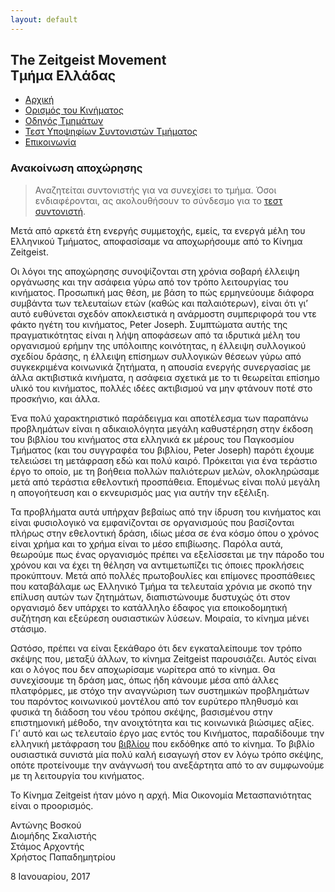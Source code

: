 ```yaml
---
layout: default
---
```


## The Zeitgeist Movement <br/> Τμήμα Ελλάδας

<ul class="menu">
<li><a href="/" class="active">Αρχική</a></li>
<li><a href="/tzmdefined">Ορισμός του Κινήματος</a></li>
<li><a href="/guide">Οδηγός Τμημάτων</a></li>
<li><a href="/coordinator">Τεστ Υποψηφίων Συντονιστών Τμήματος</a></li>
<li><a href="/contact">Επικοινωνία</a></li>
</ul>

### Ανακοίνωση αποχώρησης

> Αναζητείται συντονιστής για να συνεχίσει το τμήμα. Όσοι ενδιαφέρονται, ας ακολουθήσουν το σύνδεσμο για το [τεστ συντονιστή](/coordinator).

Μετά από αρκετά έτη ενεργής συμμετοχής, εμείς, τα ενεργά μέλη του Ελληνικού Τμήματος, αποφασίσαμε να αποχωρήσουμε από το Κίνημα Zeitgeist.

Οι λόγοι της αποχώρησης συνοψίζονται στη χρόνια σοβαρή έλλειψη οργάνωσης και την ασάφεια γύρω από τον τρόπο λειτουργίας του κινήματος. Προσωπική μας θέση, με βάση το πώς ερμηνεύουμε διάφορα συμβάντα των τελευταίων ετών (καθώς και παλαιότερων), είναι ότι γι’ αυτό ευθύνεται σχεδόν αποκλειστικά η ανάρμοστη συμπεριφορά του ντε φάκτο ηγέτη του κινήματος, Peter Joseph. Συμπτώματα αυτής της πραγματικότητας είναι η λήψη αποφάσεων από τα ιδρυτικά μέλη του οργανισμού ερήμην της υπόλοιπης κοινότητας, η έλλειψη συλλογικού σχεδίου δράσης, η έλλειψη επίσημων συλλογικών θέσεων γύρω από συγκεκριμένα κοινωνικά ζητήματα, η απουσία ενεργής συνεργασίας με άλλα ακτιβιστικά κινήματα, η ασάφεια σχετικά με το τι θεωρείται επίσημο υλικό του κινήματος, πολλές ιδέες ακτιβισμού να μην φτάνουν ποτέ στο προσκήνιο, και άλλα.

Ένα πολύ χαρακτηριστικό παράδειγμα και αποτέλεσμα των παραπάνω προβλημάτων είναι η αδικαιολόγητα μεγάλη καθυστέρηση στην έκδοση του βιβλίου του κινήματος στα ελληνικά εκ μέρους του Παγκοσμίου Τμήματος (και του συγγραφέα του βιβλίου, Peter Joseph) παρότι έχουμε τελειώσει τη μετάφραση εδώ και πολύ καιρό. Πρόκειται για ένα τεράστιο έργο το οποίο, με τη βοήθεια πολλών παλιότερων μελών, ολοκληρώσαμε μετά από τεράστια εθελοντική προσπάθεια. Επομένως είναι πολύ μεγάλη η απογοήτευση και ο εκνευρισμός μας για αυτήν την εξέλιξη.

Τα προβλήματα αυτά υπήρχαν βεβαίως από την ίδρυση του κινήματος και είναι φυσιολογικό να εμφανίζονται σε οργανισμούς που βασίζονται πλήρως στην εθελοντική δράση, ιδίως μέσα σε ένα κόσμο όπου ο χρόνος είναι χρήμα και το χρήμα είναι το μέσο επιβίωσης. Παρόλα αυτά, θεωρούμε πως ένας οργανισμός πρέπει να εξελίσσεται με την πάροδο του χρόνου και να έχει τη θέληση να αντιμετωπίζει τις όποιες προκλήσεις προκύπτουν. Μετά από πολλές πρωτοβουλίες και επίμονες προσπάθειες που καταβάλαμε ως Ελληνικό Τμήμα τα τελευταία χρόνια με σκοπό την επίλυση αυτών των ζητημάτων, διαπιστώνουμε δυστυχώς ότι στον οργανισμό δεν υπάρχει το κατάλληλο έδαφος για εποικοδομητική συζήτηση και εξεύρεση ουσιαστικών λύσεων. Μοιραία, το κίνημα μένει στάσιμο.

Ωστόσο, πρέπει να είναι ξεκάθαρο ότι δεν εγκαταλείπουμε τον τρόπο σκέψης που, μεταξύ άλλων, το κίνημα Zeitgeist παρουσιάζει. Αυτός είναι και ο λόγος που δεν αποχωρίσαμε νωρίτερα από το κίνημα. Θα συνεχίσουμε τη δράση μας, όπως ήδη κάνουμε μέσα από άλλες πλατφόρμες, με στόχο την αναγνώριση των συστημικών προβλημάτων του παρόντος κοινωνικού μοντέλου από τον ευρύτερο πληθυσμό και φυσικά τη διάδοση του νέου τρόπου σκέψης, βασισμένου στην επιστημονική μέθοδο, την ανοιχτότητα και τις κοινωνικά βιώσιμες αξίες. Γι’ αυτό και ως τελευταίο έργο μας εντός του Κινήματος, παραδίδουμε την ελληνική μετάφραση του [βιβλίου](/tzmdefined) που εκδόθηκε από το κίνημα. Το βιβλίο ουσιαστικά συνιστά μία πολύ καλή εισαγωγή στον εν λόγω τρόπο σκέψης, οπότε προτείνουμε την ανάγνωσή του ανεξάρτητα από το αν συμφωνούμε με τη λειτουργία του κινήματος.

Το Κίνημα Zeitgeist ήταν μόνο η αρχή. Μία Οικονομία Μετασπανιότητας είναι ο προορισμός.


Αντώνης Βοσκού<br/>
Διομήδης Σκαλιστής<br/>
Στάμος Αρχοντής<br/>
Χρήστος Παπαδημητρίου

8 Ιανουαρίου, 2017
